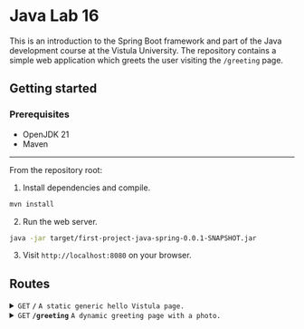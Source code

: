 # Java Lab 16

This is an introduction to the Spring Boot framework and part of the Java development course at the Vistula University. The repository contains a simple web application which greets the user visiting the `/greeting` page.


## Getting started

### Prerequisites
- OpenJDK 21
- Maven
---

From the repository root:

1. Install dependencies and compile.
```sh
mvn install
```

2. Run the web server.
```sh
java -jar target/first-project-java-spring-0.0.1-SNAPSHOT.jar
```

3. Visit `http://localhost:8080` on your browser.

## Routes

<details>
 <summary><code>GET</code> <code><b>/</b></code> <code>A static generic hello Vistula page.</code></summary>

##### Parameters

> None

##### Responses

> | http code     | content-type                      | response body |
> |---------------|-----------------------------------|---------------|
> | `200`         | `text/html;charset=UTF-8`         | HTML page     |

</details>


<details>
 <summary><code>GET</code> <code><b>/greeting</b></code> <code>A dynamic greeting page with a photo.</code></summary>

##### Parameters

> | name              |  type  | data type | description                    |
> |-------------------|--------|-----------|--------------------------------|
> | `name`            |  query | string    | The name of the user to greet. |

##### Responses

> | http code     | content-type                      | response body |
> |---------------|-----------------------------------|---------------|
> | `200`         | `text/html;charset=UTF-8`         | HTML page     |

</details>
